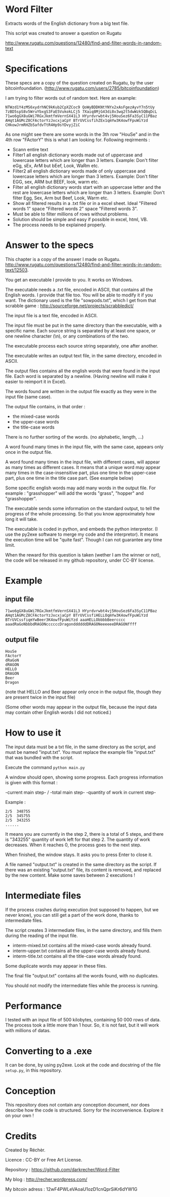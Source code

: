 # Word Filter #

Extracts words of the English dictionary from a big text file.

This script was created to answer a question on Rugatu

http://www.rugatu.com/questions/12480/find-and-filter-words-in-random-text


# Specifications #

These specs are a copy of the question created on Rugatu, by the user bitcoinfoundation. (http://www.rugatu.com/users/2785/bitcoinfoundation)

I am trying to filter words out of random text. Here an example:

    NTWzd1Y4zMS6xydrhNC9kKub2CpXZCoc9 QoWyBDDKNtYNYx2xAsFgezAyvY7n5tUy 
    7zBD5spS8v5WruYbxgS3FaE5VukokLCj5 7Xaiq8MjG43di8v3wq2t5dwWzk5QBqDcL 
    71wo6gGX8uGWi7RGxJkmtfmVernSX41L3 HYyrdvrwbt4vj5HouSez6Fa3SyC11PBaz 
    AHqt1AGMcZ8CFActorYzJxcxjaCpY BTrUVCssfihZEx1qmYw3K4owfFpuWiYzd 
    CHkowJrmRHZb5afdvTtR4Hp9sYDvyjZiC

As one might see there are some words in the 3th row "HouSe" and in the 4th row "FActorY" this is what I am looking for. Following reqirments :

 - Scann entire text
 - Filter1 all english dictionary words made out of uppercase and lowercase letters which are longer than 3 letters. Example: Don't filter eGg, sEx, ArM but bEef, Look, WaRm etc.
 - Filter2 all english dictionary words made of only uppercase and lowercase letters which are longer than 3 letters. Example: Don't filter EGG, sex, ARM but BEEF, look, warm etc.
 - Filter all english dictionary words start with an uppercase letter and the rest are lowercase letters which are longer than 3 letters. Example: Don't filter Egg, Sex, Arm but Beef, Look, Warm etc.
 - Show all filtered results in a .txt file or in a excel sheet. Ideal "Filtered words 1" space "Filtered words 2" space "Filtered words 3".
 - Must be able to filter millions of rows without problems.
 - Solution should be simple and easy if possible in excel, html, VB.
 - The process needs to be explained properly.


# Answer to the specs #

This chapter is a copy of the answer I made on Rugatu. http://www.rugatu.com/questions/12480/find-and-filter-words-in-random-text/12503.

You get an executable I provide to you. It works on Windows.

The executable needs a .txt file, encoded in ASCII, that contains all the English words. I provide that file too. You will be able to modify it if you want. The dictionary used is the file "sowpods.txt", which I get from that scrabble game : http://sourceforge.net/projects/scrabbledict/

The input file is a text file, encoded in ASCII.

The input file must be put in the same directory than the executable, with a specific name. Each source string is separated by at least one space, or one newline character (\n), or any combinations of the two.

The executable process each source string separately, one after another.

The executable writes an output text file, in the same directory, encoded in ASCII.

The output files contains all the english words that were found in the input file. Each word is separated by a newline. (Having newline will make it easier to reimport it in Excel).

The words found are written in the output file exactly as they were in the input file (same case).

The output file contains, in that order :

 - the mixed-case words
 - the upper-case words
 - the title-case words

There is no further sorting of the words. (no alphabetic, length, ...)

A word found many times in the input file, with the same case, appears only once in the output file.

A word found many times in the input file, with different cases, will appear as many times as different cases. It means that a unique word may appear many times in the case-insensitive part, plus one time in the upper-case part, plus one time in the title case part. (See example below)

Some specific english words may add many words in the output file. For example : "grasshopper" will add the words "grass", "hopper" and "grasshopper".

The executable sends some information on the standard output, to tell the progress of the whole processing. So that you know approximately how long it will take.

The executable is coded in python, and embeds the python interpretor. (I use the py2exe software to merge my code and the interpretor). It means the execution time will be "quite fast". Though I can not guarantee any time limit.

When the reward for this question is taken (wether I am the winner or not), the code will be released in my github repository, under CC-BY license.


# Example #

## input file ##

    71wo6gGX8uGWi7RGxJkmtfmVernSX41L3 HYyrdvrwbt4vj5HouSez6Fa3SyC11PBaz
    AHqt1AGMcZ8CFActorYzJxcxjaCpY BTrUVCssfiHELLOqmYw3K4owfFpuWiYzd
    BTrUVCssfiqmYwBeer3K4owfFpuWiYzd aaaHELLObbbbBeercccc
    aaadRaGoNbbbdRAGONccccccDragonddddddDRAGONeeeeeeDRAGONffff

## output file ##

    HouSe
    FActorY
    dRaGoN
    dRAGON
    HELLO
    DRAGON
    Beer
    Dragon

(note that HELLO and Beer appear only once in the output file, though they are present twice in the input file)

(Some other words may appear in the output file, because the input data may contain other English words I did not noticed.)


# How to use it #

The input data must be a txt file, in the same directory as the script, and must be named "input.txt". You must replace the example file "input.txt" that was bundled with the script.

Execute the command `python main.py`

A window should open, showing some progress. Each progress information is given with this format :

-current main step- / -total main step-  -quantity of work in current step-

Example : 

    2/5  348755
    2/5  345755
    2/5  343255
    ......

It means you are currently in the step 2, there is a total of 5 steps, and there is "343255" quantity of work left for that step 2. The quantity of work decreases. When it reaches 0, the process goes to the next step.

When finished, the window stays. It asks you to press Enter to close it.

A file named "output.txt" is created in the same directory as the script. If there was an existing "output.txt" file, its content is removed, and replaced by the new content. Make some saves between 2 executions !


# Intermediate files #

If the process crashes during execution (not supposed to happen, but we never know), you can still get a part of the work done, thanks to intermediate files.

The script creates 3 intermediate files, in the same directory, and fills them during the reading of the input file.
 - interm-mixed.txt contains all the mixed-case words already found.
 - interm-upper.txt contains all the upper-case words already found.
 - interm-title.txt contains all the title-case words already found. 

Some duplicate words may appear in these files. 

The final file "output.txt" contains all the words found, with no duplicates.

You should not modify the intermediate files while the process is running.


# Performance #

I tested with an input file of 500 kilobytes, containing 50 000 rows of data. The process took a little more than 1 hour. So, it is not fast, but it will work with millions of datas.


# Converting to a .exe #

It can be done, by using py2exe. Look at the code and docstring of the file `setup.py`, in this repository.


# Conception #

This repository does not contain any conception document, nor does describe how the code is structured. Sorry for the inconvenience. Explore it on your own ! 


# Credits #

Created by Réchèr. 

Licence : CC-BY or Free Art License.

Repository : https://github.com/darkrecher/Word-Filter

My blog : http://recher.wordpress.com/

My bitcoin adress : 12wF4PWLeVAoaU1ozD1cnQprSiKr6dYW1G
